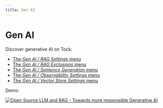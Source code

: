 ```yaml
---
title: Gen AI
---
```


# Gen AI

Discover generative AI on Tock:

- [The _Gen AI / RAG Settings_ menu](../../../user/studio/gen-ai/features/gen-ai-feature-rag.md)
- [The _Gen AI / RAG Exclusions_ menu](../gen-ai/features/gen-ai-feature-rag-exclusion.md)
- [The _Gen AI / Sentence Generation_ menu](../../../user/studio/gen-ai/features/gen-ai-feature-sentence-generation.md)
- [The _Gen AI / Observability Settings_ menu](../../../user/studio/gen-ai/features/gen-ai-feature-observability.md)
- [The _Gen AI / Vector Store Settings_ menu](../../../user/studio/gen-ai/features/gen-ai-feature-vector-store.md)

Demo:

[![Open Source LLM and RAG - Towards more responsible Generative AI](https://img.youtube.com/vi/lYmUeYoVkwc/0.jpg)](https://youtu.be/lYmUeYoVkwc)
